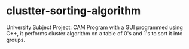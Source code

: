 # clustter-sorting-algorithm
University Subject Project: CAM Program with a GUI programmed using C++, it performs cluster algorithm on a table of 0's and 1's to sort it into groups.
